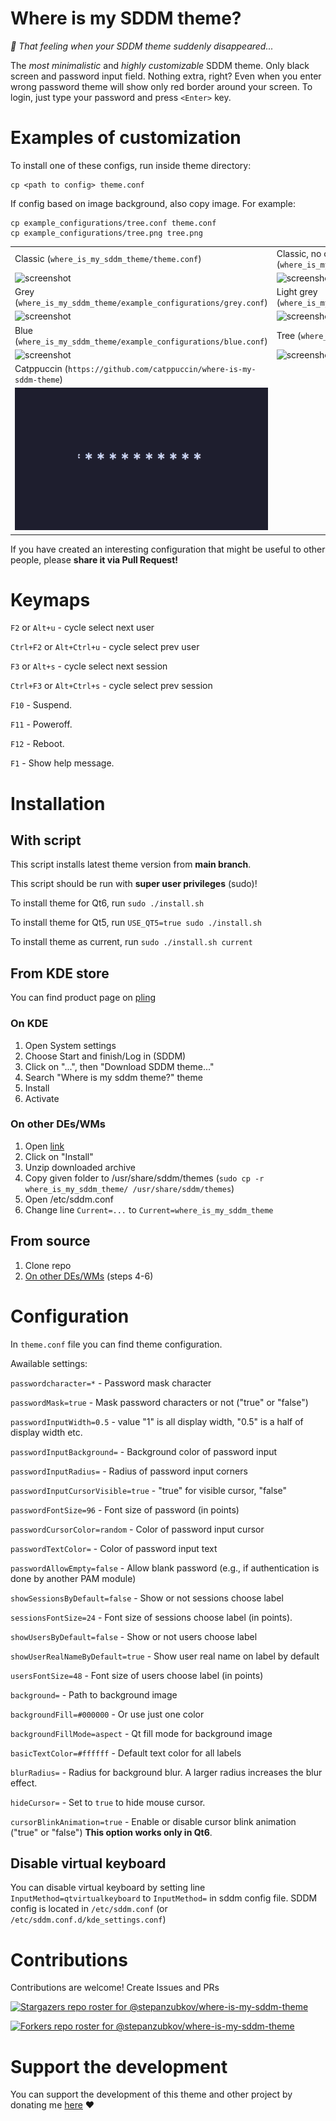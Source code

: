 # Where is my SDDM theme?
*:eyes: That feeling when your SDDM theme suddenly disappeared...*

The *most minimalistic* and *highly customizable* SDDM theme. Only black screen and password input field. Nothing extra, right? Even when you enter wrong password theme will show only red border around your screen. To login, just type your password and press `<Enter>` key.

# Examples of customization
To install one of these configs, run inside theme directory:
```shell
cp <path to config> theme.conf
```
If config based on image background, also copy image. For example:
```shell
cp example_configurations/tree.conf theme.conf
cp example_configurations/tree.png tree.png
```
| | |
---|---
Classic (`where_is_my_sddm_theme/theme.conf`) | Classic, no cursor (`where_is_my_sddm_theme/example_configurations/classic_nocursor.conf`)
![screenshot](./where_is_my_sddm_theme/screenshot.png) | ![screenshot](./screenshots/classic_nocursor.png)
Grey (`where_is_my_sddm_theme/example_configurations/grey.conf`) | Light grey (`where_is_my_sddm_theme/example_configurations/lightgrey.conf`)
![screenshot](./screenshots/grey.png) | ![screenshot](./screenshots/lightgrey.png)
Blue (`where_is_my_sddm_theme/example_configurations/blue.conf`) |  Tree (`where_is_my_sddm_theme/example_configurations/tree.conf`)
![screenshot](./screenshots/blue.png) | ![screenshot](./screenshots/tree.png)
Catppuccin (`https://github.com/catppuccin/where-is-my-sddm-theme`) |
![screenshot](./screenshots/catppuccin-mocha.webp) |

If you have created an interesting configuration that might be useful to other people, please **share it via Pull Request!**

# Keymaps

`F2` or `Alt+u` - cycle select next user

`Ctrl+F2` or `Alt+Ctrl+u` - cycle select prev user

`F3` or `Alt+s` - cycle select next session

`Ctrl+F3` or `Alt+Ctrl+s` - cycle select prev session

`F10` - Suspend.

`F11` - Poweroff.

`F12` - Reboot.

`F1` - Show help message.

# Installation

## With script

This script installs latest theme version from **main branch**.

This script should be run with **super user privileges** (sudo)!

To install theme for Qt6, run `sudo ./install.sh`

To install theme for Qt5, run `USE_QT5=true sudo ./install.sh`

To install theme as current, run `sudo ./install.sh current`

## From KDE store
You can find product page on [pling](https://www.pling.com/p/2011322/)
### On KDE
1. Open System settings
2. Choose Start and finish/Log in (SDDM)
3. Click on "...", then "Download SDDM theme..."
4. Search "Where is my sddm theme?" theme
5. Install
6. Activate

### On other DEs/WMs
1. Open [link](https://www.pling.com/p/2011322/)
2. Click on "Install"
3. Unzip downloaded archive
4. Copy given folder to /usr/share/sddm/themes (`sudo cp -r where_is_my_sddm_theme/ /usr/share/sddm/themes`)
5. Open /etc/sddm.conf
6. Change line `Current=...` to `Current=where_is_my_sddm_theme`

## From source
1. Clone repo
2. [On other DEs/WMs](#on-other-deswms) (steps 4-6)

# Configuration
In `theme.conf` file you can find theme configuration.

Awailable settings:

`passwordcharacter=*` - Password mask character

`passwordMask=true` - Mask password characters or not ("true" or "false")

`passwordInputWidth=0.5` - value "1" is all display width, "0.5" is a half of display width etc.

`passwordInputBackground=` - Background color of password input

`passwordInputRadius=` - Radius of password input corners

`passwordInputCursorVisible=true` - "true" for visible cursor, "false"

`passwordFontSize=96` - Font size of password (in points)

`passwordCursorColor=random` - Color of password input cursor

`passwordTextColor=` - Color of password input text

`passwordAllowEmpty=false` - Allow blank password (e.g., if authentication is done by another PAM module)

`showSessionsByDefault=false` - Show or not sessions choose label

`sessionsFontSize=24` - Font size of sessions choose label (in points).

`showUsersByDefault=false` - Show or not users choose label

`showUserRealNameByDefault=true` - Show user real name on label by default

`usersFontSize=48` - Font size of users choose label (in points)

`background=` - Path to background image

`backgroundFill=#000000` - Or use just one color

`backgroundFillMode=aspect` - Qt fill mode for background image

`basicTextColor=#ffffff` - Default text color for all labels

`blurRadius=` - Radius for background blur. A larger radius increases the blur effect.

`hideCursor=` - Set to `true` to hide mouse cursor.

`cursorBlinkAnimation=true` - Enable or disable cursor blink animation ("true" or "false") **This option works only in Qt6**.


## Disable virtual keyboard

You can disable virtual keyboard by setting line `InputMethod=qtvirtualkeyboard`
to `InputMethod=` in sddm config file. SDDM config is located in `/etc/sddm.conf`
(or `/etc/sddm.conf.d/kde_settings.conf`)

# Contributions

Contributions are welcome! Create Issues and PRs

[![Stargazers repo roster for @stepanzubkov/where-is-my-sddm-theme](https://reporoster.com/stars/stepanzubkov/where-is-my-sddm-theme)](https://github.com/stepanzubkov/where-is-my-sddm-theme/stargazers)

[![Forkers repo roster for @stepanzubkov/where-is-my-sddm-theme](https://reporoster.com/forks/stepanzubkov/where-is-my-sddm-theme)](https://github.com/stepanzubkov/where-is-my-sddm-theme/network/members)

# Support the development

You can support the development of this theme and other project by donating me [here](https://www.donationalerts.com/r/stepanzubkov) :heart:
